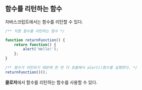 ## 함수를 리턴하는 함수

자바스크립트에서는 함수를 리턴할 수 있다.

```javascript 1.8
/** 익명 함수를 리턴하는 함수 */

function returnFunction() {
    return function() {
        alert('Hello!');
    };
}
    
/** 함수가 리턴되기 때문에 한 번 더 호출해서 alert()함수를 실행한다. */
returnFunction()();
```
    
**클로저**에서 함수를 리턴하는 함수를 사용할 수 있다. 